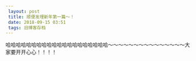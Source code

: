 ```yaml
---
 layout: post
 title: 顺便发埋新年第一篇～！
 date: 2018-09-15 03:51
 tags: 旧博客存档
---
```

哈哈哈哈哈哈哈哈哈哈哈哈哈哈哈哈哈哈哈哈～～～～～～～～～～～～～～～大家要开开心心！！！！

